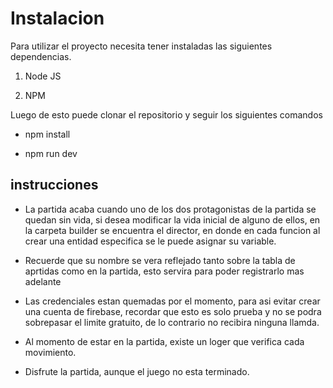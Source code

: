 # Instalacion

Para utilizar el proyecto necesita tener instaladas las siguientes
dependencias. 

1. Node JS 

2. NPM 

Luego de esto puede clonar el repositorio y seguir los siguientes comandos

- npm install

- npm run dev

## instrucciones

- La partida acaba cuando uno de los dos protagonistas de la partida se
  quedan sin vida, si desea modificar la vida inicial de alguno de ellos,
  en la carpeta builder se encuentra el director, en donde en cada funcion
  al crear una entidad especifica se le puede asignar su variable.

- Recuerde que su nombre se vera reflejado tanto sobre la tabla de
  aprtidas como en la partida, esto servira para poder registrarlo mas
  adelante

- Las credenciales estan quemadas por el momento, para asi evitar crear
  una cuenta de firebase, recordar que esto es solo prueba y no se podra
  sobrepasar el limite gratuito, de lo contrario no recibira ninguna
  llamda.

- Al momento de estar en la partida, existe un loger que verifica cada
  movimiento.

- Disfrute la partida, aunque el juego no esta terminado.

